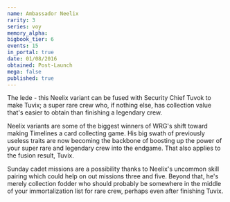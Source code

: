 ```yaml
---
name: Ambassador Neelix
rarity: 3
series: voy
memory_alpha:
bigbook_tier: 6
events: 15
in_portal: true
date: 01/08/2016
obtained: Post-Launch
mega: false
published: true
---
```


The lede - this Neelix variant can be fused with Security Chief Tuvok  to make Tuvix; a super rare crew who, if nothing else, has collection value that's easier to obtain than finishing a legendary crew. 

Neelix variants are some of the biggest winners of WRG's shift toward making Timelines a card collecting game. His big swath of previously useless traits are now becoming the backbone of boosting up the power of your super rare and legendary crew into the endgame. That also applies to the fusion result, Tuvix.

Sunday cadet missions are a possibility thanks to Neelix's uncommon skill pairing which could help on out missions three and five. Beyond that, he's merely collection fodder who should probably be somewhere in the middle of your immortalization list for rare crew, perhaps even after finishing Tuvix.
